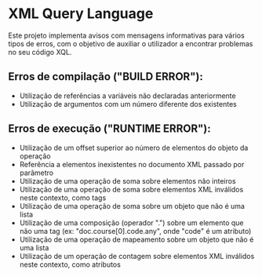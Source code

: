 # XML Query Language

Este projeto implementa avisos com mensagens informativas para vários tipos de erros, com o objetivo de auxiliar o
utilizador a encontrar problemas no seu código XQL.

## Erros de compilação ("BUILD ERROR"):
- Utilização de referências a variáveis não declaradas anteriormente
- Utilização de argumentos com um número diferente dos existentes

## Erros de execução ("RUNTIME ERROR"):
- Utilização de um offset superior ao número de elementos do objeto da operação
- Referência a elementos inexistentes no documento XML passado por parâmetro
- Utilização de uma operação de soma sobre elementos não inteiros
- Utilização de uma operação de soma sobre elementos XML inválidos neste contexto, como tags
- Utilização de uma operação de soma sobre um objeto que não é uma lista
- Utilização de uma composição (operador ".") sobre um elemento que não uma tag (ex: "doc.course[0].code.any", onde
"code" é um atributo)
- Utilização de uma operação de mapeamento sobre um objeto que não é uma lista
- Utilização de um operação de contagem sobre elementos XML inválidos neste contexto, como atributos